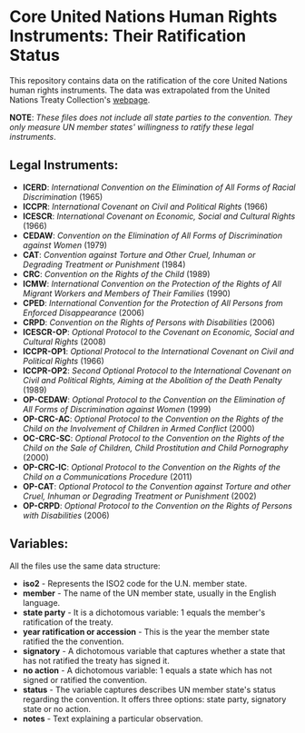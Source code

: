 # Core United Nations Human Rights Instruments: Their Ratification Status

This repository contains data on the ratification of the core United Nations human rights instruments. The data was extrapolated from the United Nations Treaty Collection's [webpage](https://treaties.un.org/Pages/ViewDetails.aspx?src=TREATY&mtdsg_no=IV-2&chapter=4&clang=_en). 

**NOTE**: *These files does not include all state parties to the convention. They only measure UN member states' willingness to ratify these legal instruments*. 

## Legal Instruments:

- **ICERD**: *International Convention on the Elimination of All Forms of Racial Discrimination* (1965)
- **ICCPR**: *International Covenant on Civil and Political Rights* (1966)
- **ICESCR**: *International Covenant on Economic, Social and Cultural Rights* (1966)
- **CEDAW**: *Convention on the Elimination of All Forms of Discrimination against Women* (1979)
- **CAT**: *Convention against Torture and Other Cruel, Inhuman or Degrading Treatment or Punishment* (1984)
- **CRC**: *Convention on the Rights of the Child* (1989)
- **ICMW**: *International Convention on the Protection of the Rights of All Migrant Workers and Members of Their Families* (1990)
- **CPED**: *International Convention for the Protection of All Persons from Enforced Disappearance* (2006)
- **CRPD**: *Convention on the Rights of Persons with Disabilities* (2006)
- **ICESCR-OP**: *Optional Protocol to the Covenant on Economic, Social and Cultural Rights* (2008)
- **ICCPR-OP1**: *Optional Protocol to the International Covenant on Civil and Political Rights* (1966)
- **ICCPR-OP2**: *Second Optional Protocol to the International Covenant on Civil and Political Rights, Aiming at the Abolition of the Death Penalty* (1989)
- **OP-CEDAW**: *Optional Protocol to the Convention on the Elimination of All Forms of Discrimination against Women* (1999)
- **OP-CRC-AC**: *Optional Protocol to the Convention on the Rights of the Child on the Involvement of Children in Armed Conflict* (2000)
- **OC-CRC-SC**: *Optional Protocol to the Convention on the Rights of the Child on the Sale of Children, Child Prostitution and Child Pornography* (2000)
- **OP-CRC-IC**: *Optional Protocol to the Convention on the Rights of the Child on a Communications Procedure* (2011)
- **OP-CAT**: *Optional Protocol to the Convention against Torture and other Cruel, Inhuman or Degrading Treatment or Punishment* (2002)
- **OP-CRPD**: *Optional Protocol to the Convention on the Rights of Persons with Disabilities* (2006)

## Variables:

All the files use the same data structure:

- **iso2** - Represents the ISO2 code for the U.N. member state.
- **member** - The name of the UN member state, usually in the English language.
- **state party** - It is a dichotomous variable: 1 equals the member's ratification of the treaty.
- **year ratification or accession** - This is the year the member state ratified the the convention.
- **signatory** - A dichotomous variable that captures whether a state that has not ratified the treaty has signed it.
- **no action** - A dichotomous variable: 1 equals a state which has not signed or ratified the convention.
- **status** - The variable captures describes UN member state's status regarding the convention. It offers three options: state party, signatory state or no action.
- **notes** - Text explaining a particular observation.
 
